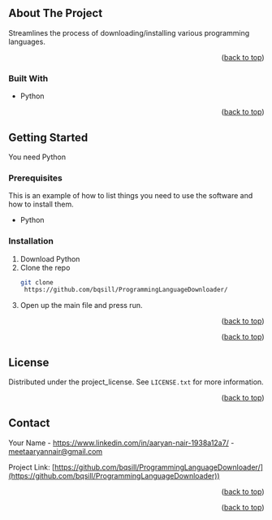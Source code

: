 <!-- ABOUT THE PROJECT -->
## About The Project

Streamlines the process of downloading/installing various programming languages.

<p align="right">(<a href="#readme-top">back to top</a>)</p>

### Built With

* Python

<p align="right">(<a href="#readme-top">back to top</a>)</p>

<!-- GETTING STARTED -->
## Getting Started
You need Python

### Prerequisites

This is an example of how to list things you need to use the software and how to install them.
* Python

### Installation

1. Download Python
2. Clone the repo
   ```sh
   git clone
    https://github.com/bqsill/ProgrammingLanguageDownloader/
   ```
5. Open up the main file and press run.

<p align="right">(<a href="#readme-top">back to top</a>)</p>

<p align="right">(<a href="#readme-top">back to top</a>)</p>

<!-- LICENSE -->
## License

Distributed under the project_license. See `LICENSE.txt` for more information.

<p align="right">(<a href="#readme-top">back to top</a>)</p>



<!-- CONTACT -->
## Contact

Your Name - https://www.linkedin.com/in/aaryan-nair-1938a12a7/ - meetaaryannair@gmail.com

Project Link: [https://github.com/bqsill/ProgrammingLanguageDownloader/](https://github.com/bqsill/ProgrammingLanguageDownloader))

<p align="right">(<a href="#readme-top">back to top</a>)</p>


<p align="right">(<a href="#readme-top">back to top</a>)</p>

